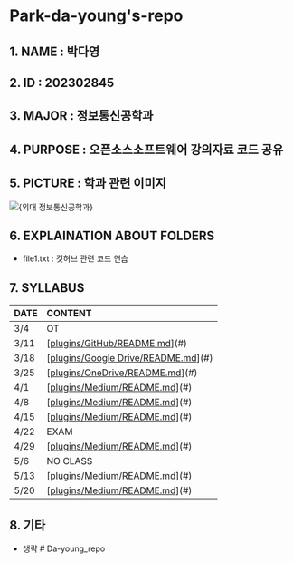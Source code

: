 # Park-da-young's-repo

## 1. NAME : 박다영
## 2. ID : 202302845
## 3. MAJOR : 정보통신공학과
## 4. PURPOSE : 오픈소스소프트웨어 강의자료 코드 공유
## 5. PICTURE : 학과 관련 이미지
![{외대 정보통신공학과}]({https://ice.hufs.ac.kr/ice/index.do})
## 6. EXPLAINATION ABOUT FOLDERS
- file1.txt : 깃허브 관련 코드 연습 
## 7. SYLLABUS
|DATE|CONTENT|
|:---|:---|
|3/4|OT|
|3/11|[[plugins/GitHub/README.md](https://replit.com/@luciaparkjj/OSS#w1.txt)](#)|
|3/18|[[plugins/Google Drive/README.md](https://replit.com/@luciaparkjj/OSS#w2.txt)](#)|
|3/25|[[plugins/OneDrive/README.md](https://replit.com/@luciaparkjj/OSS#w3.txt)](#)|
|4/1|[[plugins/Medium/README.md](https://replit.com/@luciaparkjj/OSS#w4.txt)](#)|
|4/8|[[plugins/Medium/README.md](https://replit.com/@luciaparkjj/OSS#w5.txt)](#)|
|4/15|[[plugins/Medium/README.md](https://replit.com/@luciaparkjj/OSS#w6.txt)](#)|
|4/22|EXAM|
|4/29|[[plugins/Medium/README.md](https://replit.com/@luciaparkjj/OSS#w7.txt)](#)|
|5/6|NO CLASS|
|5/13|[[plugins/Medium/README.md](https://replit.com/@luciaparkjj/OSS#w8.txt)](#)|
|5/20|[[plugins/Medium/README.md](https://replit.com/@luciaparkjj/OSS#w9.txt)](#)|
## 8. 기타
- 생략 # Da-young_repo

